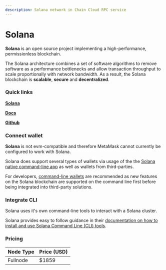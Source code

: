 ```yaml
---
description: Solana network in Chain Cloud RPC service
---
```


# Solana

**Solana** is an open source project implementing a high-performance, permissionless blockchain.

The Solana architecture combines a set of software algorithms to remove software as a performance bottlenecks and allow transaction throughput to scale proportionally with network bandwidth. As a result, the Solana blockchain is **scalable**, **secure** and **decentralized**.

### Quick links

[**Solana**](https://solana.com/)

[**Docs**](https://docs.solana.com/)

[**Github**](https://github.com/solana-labs/solana)

### Connect wallet

**Solana** is not evm-compatible and therefore MetaMask cannot currently be configured to work with Solana.

Solana does support several types of wallets via usage of the the [Solana native command-line app](https://docs.solana.com/cli) as well as wallets from third-parties.

For developers, [command-line wallets](https://docs.solana.com/wallet-guide/cli) are recommended as new features on the Solana blockchain are supported on the command line first before being integrated into third-party solutions.

### Integrate CLI

Solana uses it's own command-line tools to interact with a Solana cluster.

Solana provides easy to follow guidance in their [documentation on how to install and use Solana Command Line (CLI) tools](https://docs.solana.com/cli).

### Pricing

| Node Type             | Price (USD)          |
| --------------------- | ---------------------|
| Fullnode              | $1859                |